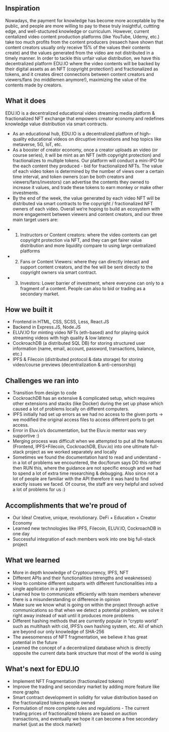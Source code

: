 ## Inspiration
Nowadays, the payment for knowledge has become more acceptable by the public, and people are more willing to pay to these truly insightful, cuttting edge, and well-stuctured knowledge or curriculum. However, current centalized video content production platforms (like YouTube, Udemy, etc.) take too much profits from the content producers (resaech have shown that content creators usually only receive 15% of the values their contents create) and the values generated from the video are not distributed in a timely manner. In order to tackle this unfair value distribution, we have this decentralized platform EDU.IO where the video contents will be backed by their digital assets as an NFT (copyright protection!) and fractionalized as tokens, and it creates direct connections between content creators and viewers/fans (no middlemen anymore!), maximizing the value of the contents made by creators.

## What it does
EDU.IO is a decentralized educational video streaming media platform & fractionalized NFT exchange that empowers creator economy and redefines knowledge value distribution via smart contracts.

* As an educational hub, EDU.IO is a decentralized platform of high-quality educational videos on dircuptive innovations and hop topics like metaverse, 5G, IoT, etc.
* As a booster of creator economy, once a creator uploads an video (or course series), it will be mint as an NFT (with copyright protection) and fractionalizes to multiple tokens. Our platform will conduct a mini-IPO for the each content they produced - bid for fractionalized NFTs. The value of each video token is determined by the number of views over a certain time interval, and token owners (can be both creators and viewers/fans/investors) can advertise the contents they owned to increase it values, and trade these tokens to earn monkey or make other investments.
* By the end of the week, the value generated by each video NFT will be distributed via smart contracts to the copyright / fractionalized NFT owners of each video.
Overall we’re hoping to build an ecosystem with more engagement between viewers and content creators, and our three main target users are:
- 1. Instructors or Content creators: where the video contents can get copyright protection via NFT, and they can get fairer value distribution and more liquidity compare to using large centralized platforms
-  2. Fans or Content Viewers: where they can directly interact and support content creators, and the fee will be sent directly to the copyright owners via smart contract.
-   3. Investors: Lower barrier of investment, where everyone can only to a fragment of a content. People can also to bid or trading as a secondary market.

## How we built it
-   Frontend in HTML, CSS, SCSS, Less, React.JS    
-   Backend in Express.JS, Node.JS
-   ELUV.IO for minting video NFTs (eth-based) and for playing quick streaming videos with high quality & low latency
-   CockroachDB (a distributed SQL DB) for storing structured user information (name, email, account, password, transactions, balance, etc.)
-   IPFS & Filecoin (distributed protocol & data storage) for storing video/course previews (decentralization & anti-censorship)

## Challenges we ran into
* Transition from design to code
* CockroachDB has an extensive & complicated setup, which requires other extensions and stacks (like Docker) during the set up phase which caused a lot of problems locally on different computers. 
* IPFS initially had set up errors as we had no access to the given ports → we modified the original access files to access different ports to get access. 
* Error in Eluv.io’s documentation, but the Eluv.io mentor was very supportive :)
* Merging process was difficult when we attempted to put all the features (Frontend, IPFS+Filecoin, CockroachDB, Eluv.io) into one ultimate full-stack project as we worked separately and locally
* Sometimes we found the documentation hard to read and understand - in a lot of problems we encountered, the doc/forum says DO this rather then RUN this, where the guidance are not specific enough and we had to spend a lot of extra time researching & debugging. Also since not a lot of people are familiar with the API therefore it was hard to find exactly issues we faced. Of course, the staff are very helpful and solved a lot of problems for us :)

## Accomplishments that we're proud of
* Our Idea! Creative, unique, revolutionary. DeFi + Education + Creator Economy
* Learned new technologies like IPFS, Filecoin, ELUV.IO, CockroachDB in one day
* Successful integration of each members work into one big full-stack project

## What we learned
* More in depth knowledge of Cryptocurrency, IPFS, NFT
* Different APIs and their functionalities (strengths and weaknesses)
* How to combine different subparts with different functionalities into a single application in a project
* Learned how to communicate efficiently with team members whenever there is a misunderstanding or difference in opinion
* Make sure we know what is going on within the project through active communications so that when we detect a potential problem, we solve it right away instead of wait until it produces more problems
* Different hashing methods that are currently popular in “crypto world” such as multihash with cid, IPFS’s own hashing system, etc. All of which are beyond our only knowledge of SHA-256
* The awesomeness of NFT fragmentation, we believe it has great potential in the future
* Learned the concept of a decentralized database which is directly opposite the current data bank structure that most of the world is using

## What's next for EDU.IO
* Implement NFT Fragmentation (fractionalized tokens)
* Improve the trading and secondary market by adding more feature like more graphs
* Smart contract development in solidity for value distribution based on the fractionalized tokens people owned
* Formulation of more complete rules and regulations - The current trading prices of fractionalized tokens are based on auction transactions, and eventually we hope it can become a free secondary market (just as the stock market)
